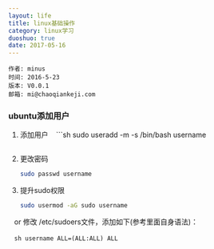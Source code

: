 ```yaml
---
layout: life
title: linux基础操作
category: linux学习
duoshuo: true
date: 2017-05-16
---
```



    作者: minus
    时间: 2016-5-23
    版本: V0.0.1
    邮箱: mi@chaoqiankeji.com

<!-- more -->

### ubuntu添加用户
1. 添加用户
    ```sh
    sudo useradd -m -s /bin/bash username
    ```
2. 更改密码
    ```sh
    sudo passwd username
    ```
3. 提升sudo权限
    ```sh
    sudo usermod -aG sudo username
    ```
    
    or 修改 /etc/sudoers文件，添加如下(参考里面自身语法)：
    
    ```sh
    username ALL=(ALL:ALL) ALL
    ```

